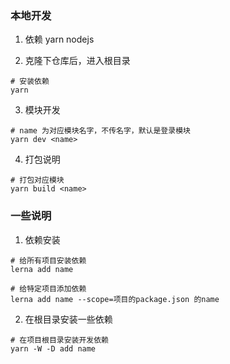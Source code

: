 ### 本地开发

1. 依赖
   yarn
   nodejs

2. 克隆下仓库后，进入根目录

```
# 安装依赖
yarn
```

3. 模块开发

```
# name 为对应模块名字，不传名字，默认是登录模块
yarn dev <name>
```

4. 打包说明

```
# 打包对应模块
yarn build <name>
```

### 一些说明

1. 依赖安装

```
# 给所有项目安装依赖
lerna add name

# 给特定项目添加依赖
lerna add name --scope=项目的package.json 的name
```

2. 在根目录安装一些依赖

```
# 在项目根目录安装开发依赖
yarn -W -D add name
```
